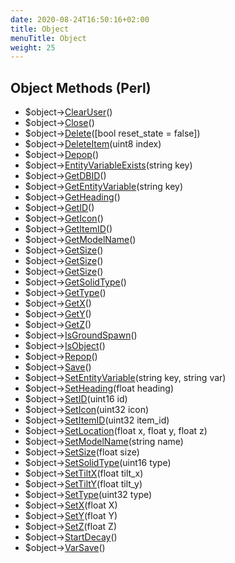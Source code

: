 ```yaml
---
date: 2020-08-24T16:50:16+02:00
title: Object
menuTitle: Object
weight: 25
---
```


## Object Methods (Perl)
- $object->[ClearUser](clearuser)()
- $object->[Close](close)()
- $object->[Delete](delete)([bool reset_state = false])
- $object->[DeleteItem](deleteitem)(uint8 index)
- $object->[Depop](depop)()
- $object->[EntityVariableExists](entityvariableexists)(string key)
- $object->[GetDBID](getdbid)()
- $object->[GetEntityVariable](getentityvariable)(string key)
- $object->[GetHeading](getheading)()
- $object->[GetID](getid)()
- $object->[GetIcon](geticon)()
- $object->[GetItemID](getitemid)()
- $object->[GetModelName](getmodelname)()
- $object->[GetSize](getsize)()
- $object->[GetSize](getsize)()
- $object->[GetSize](getsize)()
- $object->[GetSolidType](getsolidtype)()
- $object->[GetType](gettype)()
- $object->[GetX](getx)()
- $object->[GetY](gety)()
- $object->[GetZ](getz)()
- $object->[IsGroundSpawn](isgroundspawn)()
- $object->[IsObject](isobject)()
- $object->[Repop](repop)()
- $object->[Save](save)()
- $object->[SetEntityVariable](setentityvariable)(string key, string var)
- $object->[SetHeading](setheading)(float heading)
- $object->[SetID](setid)(uint16 id)
- $object->[SetIcon](seticon)(uint32 icon)
- $object->[SetItemID](setitemid)(uint32 item_id)
- $object->[SetLocation](setlocation)(float x, float y, float z)
- $object->[SetModelName](setmodelname)(string name)
- $object->[SetSize](setsize)(float size)
- $object->[SetSolidType](setsolidtype)(uint16 type)
- $object->[SetTiltX](settiltx)(float tilt_x)
- $object->[SetTiltY](settilty)(float tilt_y)
- $object->[SetType](settype)(uint32 type)
- $object->[SetX](setx)(float X)
- $object->[SetY](sety)(float Y)
- $object->[SetZ](setz)(float Z)
- $object->[StartDecay](startdecay)()
- $object->[VarSave](varsave)()